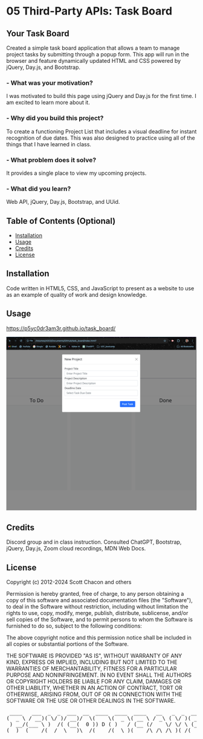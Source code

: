 # 05 Third-Party APIs: Task Board

## Your Task Board

Created a simple task board application that allows a team to manage project tasks by submitting through a popup form. This app will run in the browser and feature dynamically updated HTML and CSS powered by jQuery, Day.js, and Bootstrap.

### - What was your motivation?
I was motivated to build this page using jQuery and Day.js for the first time. I am excited to learn more about it.
### - Why did you build this project?
To create a functioning Project List that includes a visual deadline for instant recognition of due dates. This was also designed to practice using all of the things that I have learned in class.
### - What problem does it solve?
It provides a single place to view my upcoming projects.
### - What did you learn?
Web API, jQuery, Day.js, Bootstrap, and UUid.

## Table of Contents (Optional)

- [Installation](#installation)
- [Usage](#usage)
- [Credits](#credits)
- [License](#license)

## Installation

Code written in HTML5, CSS, and JavaScript to present as a website to use as an example of quality of work and design knowledge.

## Usage

https://p5yc0dr3am3r.github.io/task_board/

![Screenshot of final page](./assets/images/Screenshot.png)

## Credits

Discord group and in class instruction.
Consulted ChatGPT, Bootstrap, jQuery, Day.js, Zoom cloud recordings, MDN Web Docs.

## License

Copyright (c) 2012-2024 Scott Chacon and others

Permission is hereby granted, free of charge, to any person obtaining
a copy of this software and associated documentation files (the
"Software"), to deal in the Software without restriction, including
without limitation the rights to use, copy, modify, merge, publish,
distribute, sublicense, and/or sell copies of the Software, and to
permit persons to whom the Software is furnished to do so, subject to
the following conditions:

The above copyright notice and this permission notice shall be
included in all copies or substantial portions of the Software.

THE SOFTWARE IS PROVIDED "AS IS", WITHOUT WARRANTY OF ANY KIND,
EXPRESS OR IMPLIED, INCLUDING BUT NOT LIMITED TO THE WARRANTIES OF
MERCHANTABILITY, FITNESS FOR A PARTICULAR PURPOSE AND
NONINFRINGEMENT. IN NO EVENT SHALL THE AUTHORS OR COPYRIGHT HOLDERS BE
LIABLE FOR ANY CLAIM, DAMAGES OR OTHER LIABILITY, WHETHER IN AN ACTION
OF CONTRACT, TORT OR OTHERWISE, ARISING FROM, OUT OF OR IN CONNECTION
WITH THE SOFTWARE OR THE USE OR OTHER DEALINGS IN THE SOFTWARE.


<pre>
 ____   ___  _  _  ___  __  ____  ____  ____   __   _  _  ____  ____ 
(  _ \ / __)( \/ )/ __)/  \(    \(  _ \( __ \ / _\ ( \/ )( __ \(  _ \
 ) __/(___ \ )  /( (__(  0 )) D ( )   / (__ (/    \/ \/ \ (__ ( )   /
(__)  (____/(__/  \___)\__/(____/(__\_)(____/\_/\_/\_)(_/(____/(__\_)
</pre>